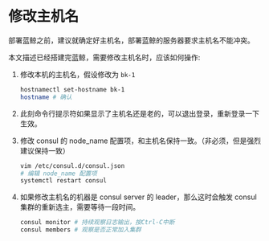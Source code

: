 # 修改主机名

部署蓝鲸之前，建议就确定好主机名，部署蓝鲸的服务器要求主机名不能冲突。

本文描述已经搭建完蓝鲸，需要修改主机名时，应该如何操作:

1. 修改本机的主机名，假设修改为 `bk-1`

    ```bash
    hostnamectl set-hostname bk-1
    hostname # 确认
    ```

2. 此刻命令行提示符如果显示了主机名还是老的，可以退出登录，重新登录一下生效。
3. 修改 consul 的 node_name 配置项，和主机名保持一致。（非必须，但是强烈建议保持一致）

    ```bash
    vim /etc/consul.d/consul.json
    # 编辑 node_name 配置项
    systemctl restart consul
    ```

4. 如果修改主机名的机器是 consul server 的 leader，那么这时会触发 consul 集群的重新选主，需要等待一段时间。

    ```bash
    consul monitor # 持续观察日志输出，按Ctrl-C中断
    consul members # 观察是否正常加入集群
    ```
